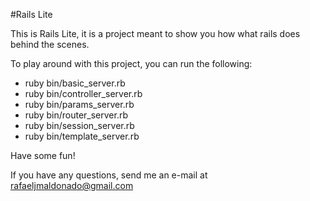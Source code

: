 #Rails Lite

This is Rails Lite, it is a project meant to show you how what rails does
behind the scenes.

To play around with this project, you can run the following:
  - ruby bin/basic_server.rb
  - ruby bin/controller_server.rb
  - ruby bin/params_server.rb
  - ruby bin/router_server.rb
  - ruby bin/session_server.rb
  - ruby bin/template_server.rb

Have some fun!

If you have any questions, send me an e-mail at rafaeljmaldonado@gmail.com
